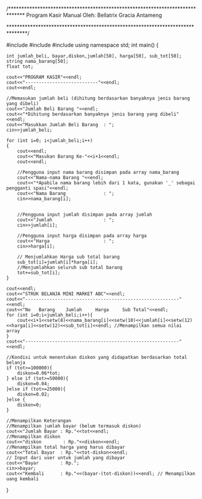 /******************************************************************************
                            Program Kasir Manual 
                      Oleh: Bellatrix Gracia Antameng

*******************************************************************************/

#include <iostream>
#include <string>
#include <iomanip>
using namespace std;
int main() 
{
	
	int jumlah_beli, bayar,diskon,jumlah[50], harga[50], sub_tot[50];
	string nama_barang[50];
	float tot;
	
	cout<<"PROGRAM KASIR"<<endl;
	cout<<"---------------------------"<<endl;
	cout<<endl;
	
	//Memasukan jumlah beli (dihitung berdasarkan banyaknya jenis barang yang dibeli)
	cout<<"Jumlah Beli Barang "<<endl;
	cout<<"*Dihitung berdasarkan banyaknya jenis barang yang dibeli"<<endl;
	cout<<"Masukkan Jumlah Beli Barang  : ";
	cin>>jumlah_beli; 
	
	for (int i=0; i<jumlah_beli;i++)
	{
		cout<<endl;
		cout<<"Masukan Barang Ke-"<<i+1<<endl;
		cout<<endl;
	
		//Pengguna input nama barang disimpan pada array nama_barang
		cout<<"Nama-nama Barang "<<endl;
		cout<<"*Apabila nama barang lebih dari 1 kata, gunakan '_' sebagai pengganti spasi"<<endl;
		cout<<"Nama Barang              : ";
		cin>>nama_barang[i];
		
		
		//Pengguna input jumlah disimpan pada array jumlah
		cout<<"Jumlah                   : ";
		cin>>jumlah[i]; 
		
		//Pengguna input harga disimpan pada array harga
		cout<<"Harga                    : ";
		cin>>harga[i]; 
		
		// Menjumlahkan Harga sub total barang
		sub_tot[i]=jumlah[i]*harga[i]; 
		//Menjumlahkan seluruh sub total barang
		tot+=sub_tot[i]; 
	}
	
	cout<<endl;
	cout<<"STRUK BELANJA MINI MARKET ABC"<<endl;
	cout<<"---------------------------------------------------------"<<endl;
	cout<<"No   Barang    Jumlah     Harga     Sub Total"<<endl;
	for (int i=0;i<jumlah_beli;i++){
		cout<<i+1<<setw(8)<<nama_barang[i]<<setw(10)<<jumlah[i]<<setw(12)<<harga[i]<<setw(12)<<sub_tot[i]<<endl; //Menampilkan semua nilai array
	}
	cout<<"---------------------------------------------------------"<<endl;

	//Kondisi untuk menentukan diskon yang didapatkan berdasarkan total belanja
	if (tot>=100000){
		diskon=0.06*tot;
	} else if (tot>=50000){
		diskon=0.04;
	}else if (tot>=25000){
		diskon=0.02;
	}else {
		diskon=0;
	}
	
	//Menampilkan Keterangan
	//Menampilkan jumlah bayar (belum termasuk diskon)
	cout<<"Jumlah Bayar : Rp."<<tot<<endl;
	//Menampilkan diskon
	cout<<"diskon        : Rp."<<diskon<<endl; 
	//Menampilkan total harga yang harus dibayar
	cout<<"Total Bayar  : Rp."<<tot-diskon<<endl;
	// Input dari user untuk jumlah yang dibayar
	cout<<"Bayar        : Rp.";
	cin>>bayar; 
	cout<<"Kembali      : Rp."<<(bayar-(tot-diskon))<<endl; // Menampilkan uang kembali
	
}
